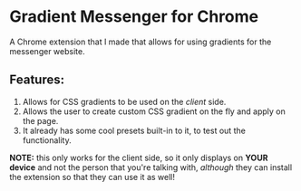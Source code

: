 # Gradient Messenger for Chrome


A Chrome extension that I made that allows for using gradients for the messenger website.


## Features:

1. Allows for CSS gradients to be used on the *client* side.
2. Allows the user to create custom CSS gradient on the fly and apply on the page.
3. It already has some cool presets built-in to it, to test out the functionality.



**NOTE:** this only works for the client side, so it only displays on **YOUR** **device** and not the person that you're talking with, *although* they can install the extension so that they can use it as well!